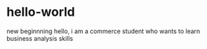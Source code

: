 # hello-world
new beginnning
hello, i am a commerce student who wants to learn business analysis skills 
